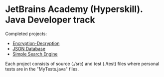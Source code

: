 # JetBrains Academy (Hyperskill). Java Developer track

Completed projects:
- [Encryption-Decryption](https://hyperskill.org/projects/46?track=17)
- [JSON Database](https://hyperskill.org/projects/65?track=17)
- [Simple Search Engine](https://hyperskill.org/projects/66?track=17)

Each project consists of source (./src) and test (./test) files where personal tests are in the "MyTests.java" files.

